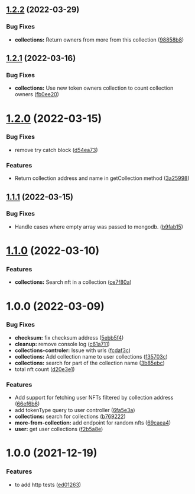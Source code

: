 ## [1.2.2](https://github.com/UniverseXYZ/Universe-Datascraper-API/compare/v1.2.1...v1.2.2) (2022-03-29)


### Bug Fixes

* **collections:** Return owners from more from this collection ([98858b8](https://github.com/UniverseXYZ/Universe-Datascraper-API/commit/98858b8f2b6edc528df5ef6ec66c16653ec504f4))

## [1.2.1](https://github.com/UniverseXYZ/Universe-Datascraper-API/compare/v1.2.0...v1.2.1) (2022-03-16)


### Bug Fixes

* **collections:** Use new token owners collection to count collection owners ([fb0ee20](https://github.com/UniverseXYZ/Universe-Datascraper-API/commit/fb0ee2035c4c7374e9dbad1542984b30899ee3a9))

# [1.2.0](https://github.com/UniverseXYZ/Universe-Datascraper-API/compare/v1.1.1...v1.2.0) (2022-03-15)


### Bug Fixes

* remove try catch block ([d54ea73](https://github.com/UniverseXYZ/Universe-Datascraper-API/commit/d54ea73554f0da395e50728738f7863f42b993f0))


### Features

* Return collection address and name in getCollection method ([3a25998](https://github.com/UniverseXYZ/Universe-Datascraper-API/commit/3a25998c024632dd7f7032f74448c3b7f557484c))

## [1.1.1](https://github.com/UniverseXYZ/Universe-Datascraper-API/compare/v1.1.0...v1.1.1) (2022-03-15)


### Bug Fixes

* Handle cases where empty array was passed to mongodb. ([b9fab15](https://github.com/UniverseXYZ/Universe-Datascraper-API/commit/b9fab15712a05ad505f20ff17f19e6ea143dc487))

# [1.1.0](https://github.com/UniverseXYZ/Universe-Datascraper-API/compare/v1.0.0...v1.1.0) (2022-03-10)


### Features

* **collections:** Search nft in a collection ([ce7f80a](https://github.com/UniverseXYZ/Universe-Datascraper-API/commit/ce7f80a7f75293734609f6422b4ef4910d20e534))

# 1.0.0 (2022-03-09)


### Bug Fixes

* **checksum:** fix checksum address ([5ebb5f4](https://github.com/UniverseXYZ/Universe-Datascraper-API/commit/5ebb5f48af8e71ef933df816e7cfe42c24902765))
* **cleanup:** remove console log ([c61a711](https://github.com/UniverseXYZ/Universe-Datascraper-API/commit/c61a71190cbd5801a017eec36c24f67615884784))
* **collections-controler:** Issue with urls ([fcdaf3c](https://github.com/UniverseXYZ/Universe-Datascraper-API/commit/fcdaf3cc3a12d16ac29f763ca78d0624af666f91))
* **collections:** Add collection name to user collections ([f35703c](https://github.com/UniverseXYZ/Universe-Datascraper-API/commit/f35703c8e702d987066d7b927b99e7a9239e5162))
* **collections:** search for part of the collection name ([3b85ebc](https://github.com/UniverseXYZ/Universe-Datascraper-API/commit/3b85ebc456a23cba856f1d04353142975fd3f39d))
* total nft count ([d20e3e1](https://github.com/UniverseXYZ/Universe-Datascraper-API/commit/d20e3e1bdb31c7745e2dbf4e61e27b0f7aa16f50))


### Features

* Add support for fetching user NFTs filtered by collection address ([66ef6b6](https://github.com/UniverseXYZ/Universe-Datascraper-API/commit/66ef6b65e0ba5acd599eae5c84a4c2e1353f8433))
* add tokenType query to user controller ([6fa5e3a](https://github.com/UniverseXYZ/Universe-Datascraper-API/commit/6fa5e3a11c6878d25d7500b00d40b66cf41c220e))
* **collections:** search for collections ([b769222](https://github.com/UniverseXYZ/Universe-Datascraper-API/commit/b769222f18a09d07ed98994ccc97af908e3b53e3))
* **more-from-collection:** add endpoint for random nfts ([69caea4](https://github.com/UniverseXYZ/Universe-Datascraper-API/commit/69caea42491ac2b101d1f5f5d4236f75baaaed8a))
* **user:** get user collections ([f2b5a8e](https://github.com/UniverseXYZ/Universe-Datascraper-API/commit/f2b5a8eca9f6c18b68d534c7c9ced8c152ea5eee))

# 1.0.0 (2021-12-19)


### Features

* to add http tests ([ed01263](https://github.com/UniverseXYZ/Marketplace-Backend/commit/ed0126371593e1ccb78a31db641427ab37c8e2dd))
